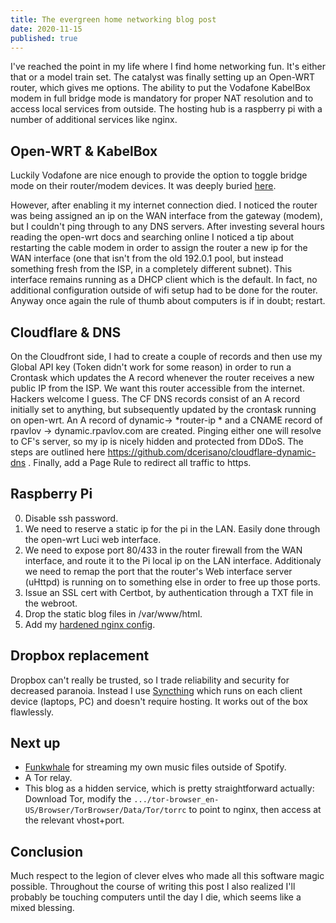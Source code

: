 ```yaml
---
title: The evergreen home networking blog post
date: 2020-11-15
published: true
---
```

I've reached the point in my life where I find home networking fun. It's either that or a model train set. The catalyst was finally setting up an Open-WRT router, which gives me options. The ability to put the Vodafone KabelBox modem in full bridge mode is mandatory for proper NAT resolution and to access local services from outside. The hosting hub is a raspberry pi with a number of additional services like nginx.

## Open-WRT & KabelBox

Luckily Vodafone are nice enough to provide the option to toggle bridge mode on their router/modem devices. It was deeply buried [here](https://kabel.vodafone.de/meinkabel/einstellungen/interneteinstellungen/bridgemode_tipps#).

However, after enabling it my internet connection died. I noticed the router was being assigned an ip on the WAN interface from the gateway (modem), but I couldn't ping through to any DNS servers.  After investing several hours reading the open-wrt docs and searching online I noticed a tip about restarting the cable modem in order to assign the router a new ip for the WAN interface (one that isn't from the old 192.0.1 pool, but instead something fresh from the ISP, in a completely different subnet). This interface remains running as a DHCP client which is the default. In fact, no additional configuration outside of wifi setup had to be done for the router. Anyway once again the rule of thumb about computers is if in doubt; restart.

## Cloudflare & DNS

On the Cloudfront side, I had to create a couple of records and then use my Global API key (Token didn't work for some reason) in order to run a Crontask which updates the A record whenever the router receives a new public IP from the ISP. We want this router accessible from the internet. Hackers welcome I guess. The CF DNS records consist of an A record initially set to anything, but subsequently updated by the crontask running on open-wrt. An A record of dynamic-> *router-ip * and a CNAME record of rpavlov -> dynamic.rpavlov.com are created. Pinging either one will resolve to CF's server, so my ip is nicely hidden and protected from DDoS. The steps are outlined here https://github.com/dcerisano/cloudflare-dynamic-dns . Finally, add a Page Rule to redirect all traffic to https.

## Raspberry Pi
0. Disable ssh password.
1. We need to reserve a static ip for the pi in the LAN. Easily done through the open-wrt Luci web interface.
2. We need to expose port 80/433 in the router firewall from the WAN interface, and route it to the Pi local ip on the LAN interface. Additionaly we need to remap the port that the router's Web interface server (uHttpd) is running on to something else in order to free up those ports.
3. Issue an SSL cert with Certbot, by authentication through a TXT file in the webroot.
4. Drop the static blog files in /var/www/html.
5. Add my [hardened nginx config](https://github.com/rpavlov/nginx).

## Dropbox replacement

Dropbox can't really be trusted, so I trade reliability and security for decreased paranoia. Instead I use [Syncthing](https://syncthing.net/) which runs on each client device (laptops, PC)  and doesn't require hosting. It works out of the box flawlessly.

## Next up

* [Funkwhale](https://funkwhale.audio/) for streaming my own music files outside of Spotify.
* A Tor relay.
* This blog as a hidden service, which is pretty straightforward actually: Download Tor, modify the `.../tor-browser_en-US/Browser/TorBrowser/Data/Tor/torrc` to point to nginx, then access at the relevant vhost+port.

## Conclusion

Much respect to the legion of clever elves who made all this software magic possible. Throughout the course of writing this post I also realized I'll probably be touching computers until the day I die, which seems like a mixed blessing.